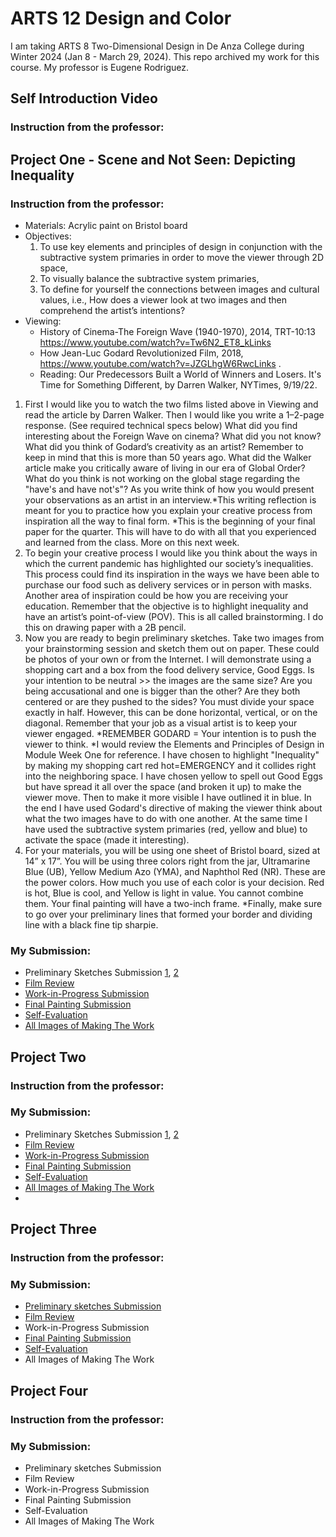 # ARTS 12 Design and Color
I am taking ARTS 8 Two-Dimensional Design in De Anza College during Winter 2024 (Jan 8 - March 29, 2024). This repo archived my work for this course. My professor is Eugene Rodriguez.

## Self Introduction Video
### Instruction from the professor:

## Project One - Scene and Not Seen: Depicting Inequality 
### Instruction from the professor:
* Materials: Acrylic paint on Bristol board
* Objectives:
  1. To use key elements and principles of design in conjunction with the subtractive system primaries in order to move the viewer through 2D space,
  1. To visually balance the subtractive system primaries,
  1. To define for yourself the connections between images and cultural values, i.e., How does a viewer look at two images and then comprehend the artist’s intentions?
* Viewing:
  * History of Cinema-The Foreign Wave (1940-1970), 2014, TRT-10:13 https://www.youtube.com/watch?v=Tw6N2_ET8_kLinks 
  * How Jean-Luc Godard Revolutionized Film, 2018, https://www.youtube.com/watch?v=JZGLhgW6RwcLinks .
  * Reading: Our Predecessors Built a World of Winners and Losers. It's Time for Something Different, by Darren Walker, NYTimes, 9/19/22.

1. First I would like you to watch the two films listed above in Viewing and read the article by Darren Walker. Then I would like you write a 1–2-page response. (See required technical specs below) What did you find interesting about the Foreign Wave on cinema? What did you not know? What did you think of Godard’s creativity as an artist? Remember to keep in mind that this is more than 50 years ago. What did the Walker article make you critically aware of living in our era of Global Order? What do you think is not working on the global stage regarding the "have's and have not's"? As you write think of how you would present your observations as an artist in an interview.*This writing reflection is meant for you to practice how you explain your creative process from inspiration all the way to final form.  *This is the beginning of your final paper for the quarter. This will have to do with all that you experienced and learned from the class. More on this next week.
1. To begin your creative process I would like you think about the ways in which the current pandemic has highlighted our society’s inequalities. This process could find its inspiration in the ways we have been able to purchase our food such as delivery services or in person with masks. Another area of inspiration could be how you are receiving your education. Remember that the objective is to highlight inequality and have an artist’s point-of-view (POV). This is all called brainstorming. I do this on drawing paper with a 2B pencil. 
1. Now you are ready to begin preliminary sketches. Take two images from your brainstorming session and sketch them out on paper. These could be photos of your own or from the Internet. I will demonstrate using a shopping cart and a box from the food delivery service, Good Eggs. Is your intention to be neutral >> the images are the same size? Are you being accusational and one is bigger than the other? Are they both centered or are they pushed to the sides? You must divide your space exactly in half. However, this can be done horizontal, vertical, or on the diagonal. Remember that your job as a visual artist is to keep your viewer engaged. *REMEMBER GODARD = Your intention is to push the viewer to think. *I would review the Elements and Principles of Design in Module Week One for reference.  I have chosen to highlight "Inequality" by making my shopping cart red hot=EMERGENCY and it collides right into the neighboring space. I have chosen yellow to spell out Good Eggs but have spread it all over the space (and broken it up) to make the viewer move. Then to make it more visible I have outlined it in blue. In the end I have used Godard's directive of making the viewer think about what the two images have to do with one another. At the same time I have used the subtractive system primaries (red, yellow and blue) to activate the space (made it interesting).
1. For your materials, you will be using one sheet of Bristol board, sized at 14” x 17”. You will be using three colors right from the jar, Ultramarine Blue (UB), Yellow Medium Azo (YMA), and Naphthol Red (NR). These are the power colors. How much you use of each color is your decision. Red is hot, Blue is cool, and Yellow is light in value. You cannot combine them. Your final painting will have a two-inch frame. *Finally, make sure to go over your preliminary lines that formed your border and dividing line with a black fine tip sharpie.
### My Submission:
* Preliminary Sketches Submission [1](https://photos.app.goo.gl/d1j58b3Zf7LVM7WAA), [2](https://photos.app.goo.gl/MxZYpmBXS1Qosmjz8)
* [Film Review](Project1Response.pdf)
* [Work-in-Progress Submission](https://photos.app.goo.gl/KZqkRJWtfAQx8i8m6)
* [Final Painting Submission](https://photos.app.goo.gl/8Be2fpQdqrBoDd437)
* [Self-Evaluation](Project1SelfEvaluation.pdf)
* [All Images of Making The Work](https://photos.app.goo.gl/ATCeXbjGWGDKpWNN9)
## Project Two 
### Instruction from the professor:

### My Submission:
* Preliminary Sketches Submission [1](https://photos.app.goo.gl/xvLLT5N49bzMs1hg6), [2](https://photos.app.goo.gl/WMh4uwPHv7CspHSc6)
* [Film Review](Project2Response.pdf)
* [Work-in-Progress Submission](https://photos.app.goo.gl/R9CY9NoXGVVmg7vR9)
* [Final Painting Submission](https://photos.app.goo.gl/aQrn8CHBk2QXqrD66)
* [Self-Evaluation](Project2SelfEvaluation.pdf)
* [All Images of Making The Work](https://photos.app.goo.gl/qo5whrMp1i14XZSp8)
* 
## Project Three
### Instruction from the professor:

### My Submission:
* [Preliminary sketches Submission](https://photos.app.goo.gl/w9rpBojbAiJbBdKR7)
* [Film Review](Project3Response.pdf)
* Work-in-Progress Submission 
* [Final Painting Submission](https://photos.app.goo.gl/wNiK8dH6FypMAzH49)
* [Self-Evaluation](Project3SelfEvaluation.pdf)
* All Images of Making The Work
## Project Four
### Instruction from the professor:

### My Submission:
* Preliminary sketches Submission
* Film Review
* Work-in-Progress Submission 
* Final Painting Submission 
* Self-Evaluation 
* All Images of Making The Work
